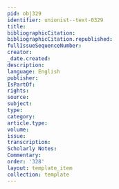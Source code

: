 ```yaml
---
pid: obj329
identifier: unionist--text-0329
title: 
bibliographicCitation: 
bibliographicCitation.republished: 
fullIssueSequenceNumber: 
creator: 
_date.created: 
description: 
language: English
publisher: 
IsPartOf: 
rights: 
source: 
subject: 
type: 
category: 
article.type: 
volume: 
issue: 
transcription: 
Scholarly Notes: 
Commentary: 
order: '328'
layout: template_item
collection: template
---
```

